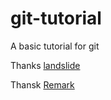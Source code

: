 # git-tutorial

A basic tutorial for git

Thanks [landslide](https://github.com/adamzap/landslide)

Thansk [Remark](https://github.com/gnab/remark/)
